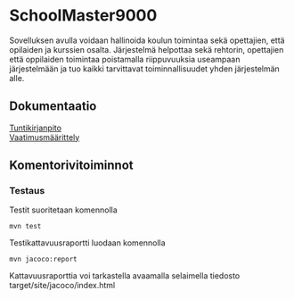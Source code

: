 # SchoolMaster9000

Sovelluksen avulla voidaan hallinoida koulun toimintaa sekä opettajien, että opilaiden ja kurssien osalta. Järjestelmä helpottaa sekä rehtorin, opettajien että oppilaiden toimintaa poistamalla riippuvuuksia useampaan järjestelmään ja tuo kaikki tarvittavat toiminnallisuudet yhden järjestelmän alle.

## Dokumentaatio
[Tuntikirjanpito](/dokumentaatio/tuntikirjanpito.md)  
[Vaatimusmäärittely](/dokumentaatio/vaatimusmaarittely.md)  

## Komentorivitoiminnot

### Testaus

Testit suoritetaan komennolla
```
mvn test
```

Testikattavuusraportti luodaan komennolla

```
mvn jacoco:report
```
Kattavuusraporttia voi tarkastella avaamalla selaimella tiedosto target/site/jacoco/index.html
